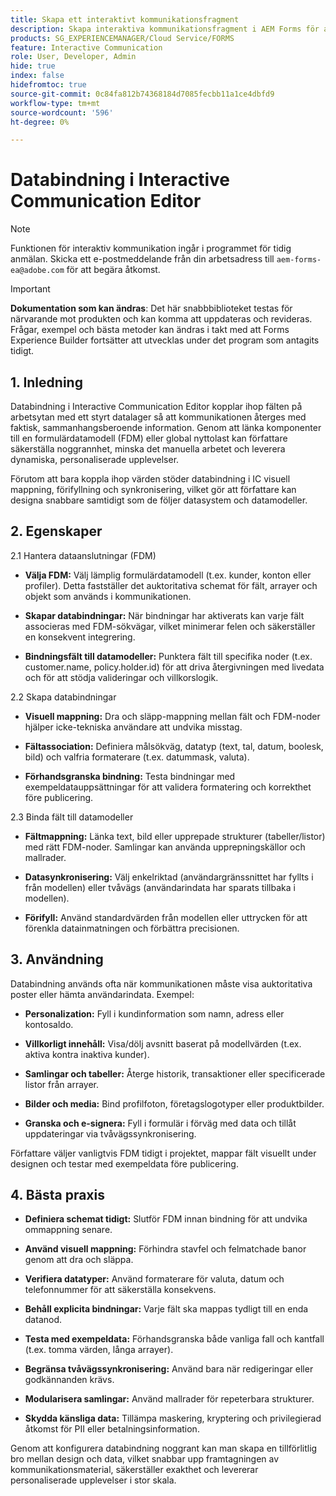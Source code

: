 ```yaml
---
title: Skapa ett interaktivt kommunikationsfragment
description: Skapa interaktiva kommunikationsfragment i AEM Forms för att skapa modulära, återanvändbara innehållsblock som ger enhetlighet, sparar tid och stöder personaliserad, datadriven kommunikation.
products: SG_EXPERIENCEMANAGER/Cloud Service/FORMS
feature: Interactive Communication
role: User, Developer, Admin
hide: true
index: false
hidefromtoc: true
source-git-commit: 0c84fa812b74368184d7085fecbb11a1ce4dbfd9
workflow-type: tm+mt
source-wordcount: '596'
ht-degree: 0%

---
```



# Databindning i Interactive Communication Editor

>[!NOTE]
>
> Funktionen för interaktiv kommunikation ingår i programmet för tidig anmälan. Skicka ett e-postmeddelande från din arbetsadress till `aem-forms-ea@adobe.com` för att begära åtkomst.

>[!IMPORTANT]
>
> **Dokumentation som kan ändras**: Det här snabbbiblioteket testas för närvarande mot produkten och kan komma att uppdateras och revideras. Frågar, exempel och bästa metoder kan ändras i takt med att Forms Experience Builder fortsätter att utvecklas under det program som antagits tidigt.

## &#x200B;1. Inledning

Databindning i Interactive Communication Editor kopplar ihop fälten på arbetsytan med ett styrt datalager så att kommunikationen återges med faktisk, sammanhangsberoende information. Genom att länka komponenter till en formulärdatamodell (FDM) eller global nyttolast kan författare säkerställa noggrannhet, minska det manuella arbetet och leverera dynamiska, personaliserade upplevelser.

Förutom att bara koppla ihop värden stöder databindning i IC visuell mappning, förifyllning och synkronisering, vilket gör att författare kan designa snabbare samtidigt som de följer datasystem och datamodeller.

## &#x200B;2. Egenskaper

2.1 Hantera dataanslutningar (FDM)

- **Välja FDM:** Välj lämplig formulärdatamodell (t.ex. kunder, konton eller profiler). Detta fastställer det auktoritativa schemat för fält, arrayer och objekt som används i kommunikationen.

- **Skapar databindningar:** När bindningar har aktiverats kan varje fält associeras med FDM-sökvägar, vilket minimerar felen och säkerställer en konsekvent integrering.

- **Bindningsfält till datamodeller:** Punktera fält till specifika noder (t.ex. customer.name, policy.holder.id) för att driva återgivningen med livedata och för att stödja valideringar och villkorslogik.

2.2 Skapa databindningar

- **Visuell mappning:** Dra och släpp-mappning mellan fält och FDM-noder hjälper icke-tekniska användare att undvika misstag.

- **Fältassociation:** Definiera målsökväg, datatyp (text, tal, datum, boolesk, bild) och valfria formaterare (t.ex. datummask, valuta).

- **Förhandsgranska bindning:** Testa bindningar med exempeldatauppsättningar för att validera formatering och korrekthet före publicering.

2.3 Binda fält till datamodeller

- **Fältmappning:** Länka text, bild eller upprepade strukturer (tabeller/listor) med rätt FDM-noder. Samlingar kan använda upprepningskällor och mallrader.

- **Datasynkronisering:** Välj enkelriktad (användargränssnittet har fyllts i från modellen) eller tvåvägs (användarindata har sparats tillbaka i modellen).

- **Förifyll:** Använd standardvärden från modellen eller uttrycken för att förenkla datainmatningen och förbättra precisionen.

## &#x200B;3. Användning

Databindning används ofta när kommunikationen måste visa auktoritativa poster eller hämta användarindata. Exempel:

- **Personalization:** Fyll i kundinformation som namn, adress eller kontosaldo.

- **Villkorligt innehåll:** Visa/dölj avsnitt baserat på modellvärden (t.ex. aktiva kontra inaktiva kunder).

- **Samlingar och tabeller:** Återge historik, transaktioner eller specificerade listor från arrayer.

- **Bilder och media:** Bind profilfoton, företagslogotyper eller produktbilder.

- **Granska och e-signera:** Fyll i formulär i förväg med data och tillåt uppdateringar via tvåvägssynkronisering.

Författare väljer vanligtvis FDM tidigt i projektet, mappar fält visuellt under designen och testar med exempeldata före publicering.

## &#x200B;4. Bästa praxis

- **Definiera schemat tidigt:** Slutför FDM innan bindning för att undvika ommappning senare.

- **Använd visuell mappning:** Förhindra stavfel och felmatchade banor genom att dra och släppa.

- **Verifiera datatyper:** Använd formaterare för valuta, datum och telefonnummer för att säkerställa konsekvens.

- **Behåll explicita bindningar:** Varje fält ska mappas tydligt till en enda datanod.

- **Testa med exempeldata:** Förhandsgranska både vanliga fall och kantfall (t.ex. tomma värden, långa arrayer).

- **Begränsa tvåvägssynkronisering:** Använd bara när redigeringar eller godkännanden krävs.

- **Modularisera samlingar:** Använd mallrader för repeterbara strukturer.

- **Skydda känsliga data:** Tillämpa maskering, kryptering och privilegierad åtkomst för PII eller betalningsinformation.

Genom att konfigurera databindning noggrant kan man skapa en tillförlitlig bro mellan design och data, vilket snabbar upp framtagningen av kommunikationsmaterial, säkerställer exakthet och levererar personaliserade upplevelser i stor skala.